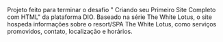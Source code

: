 Projeto feito para terminar o desafio " Criando seu Primeiro Site Completo com HTML" da plataforma DIO. Baseado na série The White Lotus, o site hospeda informações sobre o resort/SPA The White Lotus, como serviços promovidos, contato, localização e horários.
